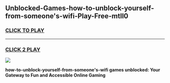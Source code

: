 
## Unblocked-Games-how-to-unblock-yourself-from-someone's-wifi-Play-Free-mtll0
<h3>
<a href="https://premium76.site?title=how-to-unblock-yourself-from-someone's-wifi&ref=10A">CLICK TO PLAY</a></h3>
<hr>

<h3>
<a href="https://premium76.site?title=how-to-unblock-yourself-from-someone's-wifi&ref=10A">CLICK 2 PLAY</a>
  
</h3>

<a href="https://premium76.site?title=how-to-unblock-yourself-from-someone's-wifi&ref=10A"><img src="https://clearcache.store/games.png"></a>


**how-to-unblock-yourself-from-someone's-wifi games unblocked: Your Gateway to Fun and Accessible Online Gaming**
